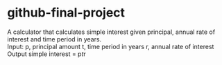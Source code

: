 # github-final-project
A calculator that calculates simple interest given principal, annual rate of interest and time period in years.
<br>
Input:
   p, principal amount
   t, time period in years
   r, annual rate of interest
   <br>
Output
   simple interest = p*t*r
